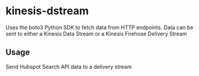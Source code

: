 # kinesis-dstream
Uses the boto3 Python SDK to fetch data from HTTP endpoints. Data can be sent to either a Kinesis Data Stream or a Kinesis Firehose Delivery Stream

## Usage
Send Hubspot Search API data to a delivery stream


